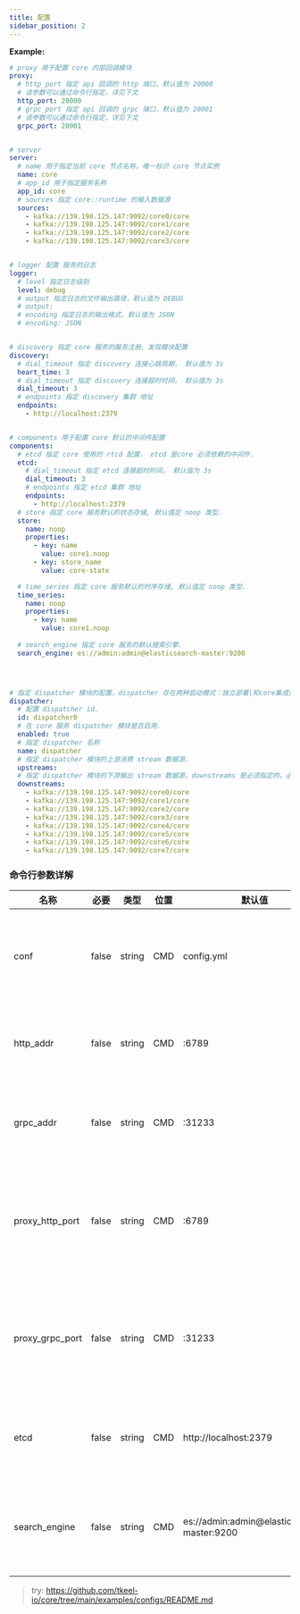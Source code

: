```yaml
---
title: 配置
sidebar_position: 2
---
```



**Example:**

```yaml 
# proxy 用于配置 core 内部回调模块
proxy:
  # http_port 指定 api 回调的 http 端口，默认值为 20000
  # 该参数可以通过命令行指定，详见下文
  http_port: 20000
  # grpc_port 指定 api 回调的 grpc 端口，默认值为 20001
  # 该参数可以通过命令行指定，详见下文
  grpc_port: 20001


# server
server:
  # name 用于指定当前 core 节点名称，唯一标识 core 节点实例
  name: core
  # app_id 用于指定服务名称
  app_id: core
  # sources 指定 core::runtime 的输入数据源
  sources:
    - kafka://139.198.125.147:9092/core0/core
    - kafka://139.198.125.147:9092/core1/core
    - kafka://139.198.125.147:9092/core2/core
    - kafka://139.198.125.147:9092/core3/core


# logger 配置 服务的日志
logger:
  # level 指定日志级别
  level: debug
  # output 指定日志的文件输出路径，默认值为 DEBUG
  # output: 
  # encoding 指定日志的输出格式，默认值为 JSON
  # encoding: JSON


# discovery 指定 core 服务的服务注册、发现模块配置
discovery:
  # dial_timeout 指定 discovery 连接心跳周期， 默认值为 3s
  heart_time: 3
  # dial_timeout 指定 discovery 连接超时时间， 默认值为 3s
  dial_timeout: 3
  # endpoints 指定 discovery 集群 地址
  endpoints: 
    - http://localhost:2379


# components 用于配置 core 默认的中间件配置
components:
  # etcd 指定 core 使用的 rtcd 配置， etcd 是core 必须依赖的中间件.
  etcd: 
    # dial_timeout 指定 etcd 连接超时时间， 默认值为 3s
    dial_timeout: 3
    # endpoints 指定 etcd 集群 地址
    endpoints: 
      - http://localhost:2379
  # store 指定 core 服务默认的状态存储, 默认值定 noop 类型.
  store:
    name: noop
    properties:
      - key: name
        value: core1.noop
      - key: store_name
        value: core-state

  # time_series 指定 core 服务默认的时序存储, 默认值定 noop 类型.
  time_series:
    name: noop
    properties:
      - key: name
        value: core1.noop
  
  # search_engine 指定 core 服务的默认搜索引擎.
  search_engine: es://admin:admin@elasticsearch-master:9200




# 指定 dispatcher 模块的配置，dispatcher 存在两种启动模式：独立部署|和core集成部署
dispatcher:
  # 配置 dispatcher id.
  id: dispatcher0
  # 在 core 服务 dispatcher 模块是否启用.
  enabled: true
  # 指定 dispatcher 名称
  name: dispatcher
  # 指定 dispatcher 模块的上游消费 stream 数据源.
  upstreams:
  # 指定 dispatcher 模块的下游输出 stream 数据源，downstreams 是必须指定的，必须包含所有 core.server.sources
  downstreams:
    - kafka://139.198.125.147:9092/core0/core
    - kafka://139.198.125.147:9092/core1/core
    - kafka://139.198.125.147:9092/core2/core
    - kafka://139.198.125.147:9092/core3/core
    - kafka://139.198.125.147:9092/core4/core
    - kafka://139.198.125.147:9092/core5/core
    - kafka://139.198.125.147:9092/core6/core
    - kafka://139.198.125.147:9092/core7/core
```


### 命令行参数详解

|名称|必要|类型|位置|默认值|描述|
|---|---|----|---|---|----|
|conf|false|string| CMD | config.yml | 指定 Core 服务的配置文件路径 |
|http_addr|false|string| CMD | :6789 | 指定 Core 服务Http的地址 |
|grpc_addr|false|string| CMD | :31233 | 指定 Core 服务Grpc的地址 |
|proxy_http_port|false|string| CMD | :6789 | 指定 Core 服务 api 回调模块Http的端口 |
|proxy_grpc_port|false|string| CMD | :31233 | 指定 Core 服务 api 回调模块Grpc的端口 |
|etcd|false|string| CMD | http://localhost:2379 | 指定 Etcd 集群地址配置项 |
|search_engine|false|string| CMD | es://admin:admin@elasticsearch-master:9200 | 指定搜索引擎集群地址配置项 |





> try: https://github.com/tkeel-io/core/tree/main/examples/configs/README.md

